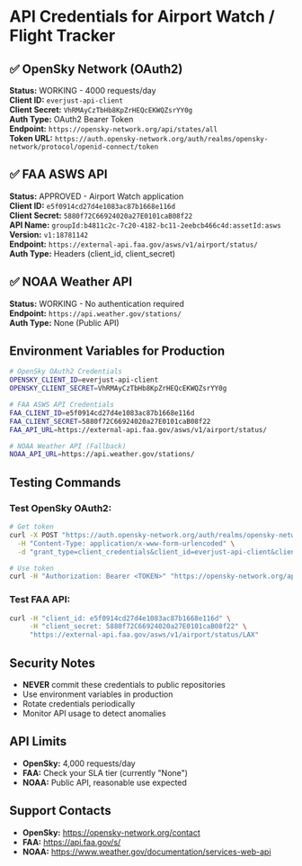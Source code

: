 # API Credentials for Airport Watch / Flight Tracker

## ✅ OpenSky Network (OAuth2)
**Status:** WORKING - 4000 requests/day  
**Client ID:** `everjust-api-client`  
**Client Secret:** `VhRMAyCzTbHb8KpZrHEQcEKWQZsrYY0g`  
**Auth Type:** OAuth2 Bearer Token  
**Endpoint:** `https://opensky-network.org/api/states/all`  
**Token URL:** `https://auth.opensky-network.org/auth/realms/opensky-network/protocol/openid-connect/token`  

## ✅ FAA ASWS API
**Status:** APPROVED - Airport Watch application  
**Client ID:** `e5f0914cd27d4e1083ac87b1668e116d`  
**Client Secret:** `5880f72C66924020a27E0101caB08f22`  
**API Name:** `groupId:b4811c2c-7c20-4182-bc11-2eebcb466c4d:assetId:asws`  
**Version:** `v1:18781142`  
**Endpoint:** `https://external-api.faa.gov/asws/v1/airport/status/`  
**Auth Type:** Headers (client_id, client_secret)  

## ✅ NOAA Weather API
**Status:** WORKING - No authentication required  
**Endpoint:** `https://api.weather.gov/stations/`  
**Auth Type:** None (Public API)  

## Environment Variables for Production

```bash
# OpenSky OAuth2 Credentials
OPENSKY_CLIENT_ID=everjust-api-client
OPENSKY_CLIENT_SECRET=VhRMAyCzTbHb8KpZrHEQcEKWQZsrYY0g

# FAA ASWS API Credentials
FAA_CLIENT_ID=e5f0914cd27d4e1083ac87b1668e116d
FAA_CLIENT_SECRET=5880f72C66924020a27E0101caB08f22
FAA_API_URL=https://external-api.faa.gov/asws/v1/airport/status/

# NOAA Weather API (Fallback)
NOAA_API_URL=https://api.weather.gov/stations/
```

## Testing Commands

### Test OpenSky OAuth2:
```bash
# Get token
curl -X POST "https://auth.opensky-network.org/auth/realms/opensky-network/protocol/openid-connect/token" \
  -H "Content-Type: application/x-www-form-urlencoded" \
  -d "grant_type=client_credentials&client_id=everjust-api-client&client_secret=VhRMAyCzTbHb8KpZrHEQcEKWQZsrYY0g"

# Use token
curl -H "Authorization: Bearer <TOKEN>" "https://opensky-network.org/api/states/all?lamin=40&lomin=-74&lamax=41&lomax=-73"
```

### Test FAA API:
```bash
curl -H "client_id: e5f0914cd27d4e1083ac87b1668e116d" \
     -H "client_secret: 5880f72C66924020a27E0101caB08f22" \
     "https://external-api.faa.gov/asws/v1/airport/status/LAX"
```

## Security Notes
- **NEVER** commit these credentials to public repositories
- Use environment variables in production
- Rotate credentials periodically
- Monitor API usage to detect anomalies

## API Limits
- **OpenSky:** 4,000 requests/day
- **FAA:** Check your SLA tier (currently "None")
- **NOAA:** Public API, reasonable use expected

## Support Contacts
- **OpenSky:** https://opensky-network.org/contact
- **FAA:** https://api.faa.gov/s/
- **NOAA:** https://www.weather.gov/documentation/services-web-api
